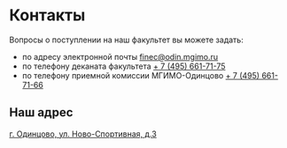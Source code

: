 # Контакты

Вопросы о поступлении на наш факультет вы можете задать:

- по адресу электронной почты [finec@odin.mgimo.ru](mailto:finec@odin.mgimo.ru)
- по телефону деканата факультета <a href="tel:+74956617175">+ 7 (495) 661-71-75</a>
- по телефону приемной комиссии МГИМО-Одинцово <a href="tel:+74956617176">+ 7 (495) 661-71-66</a>

##  Наш адрес

[г. Одинцово, ул. Ново-Cпортивная, д.3](https://mgimo.ru/about/news/main/odin-nachalo-leta)
